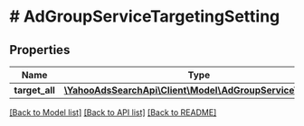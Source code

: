 # # AdGroupServiceTargetingSetting

## Properties

Name | Type | Description | Notes
------------ | ------------- | ------------- | -------------
**target_all** | [**\YahooAdsSearchApi\Client\Model\AdGroupServiceTargetAll**](AdGroupServiceTargetAll.md) |  | [optional] 

[[Back to Model list]](../../README.md#documentation-for-models) [[Back to API list]](../../README.md#documentation-for-api-endpoints) [[Back to README]](../../README.md)


